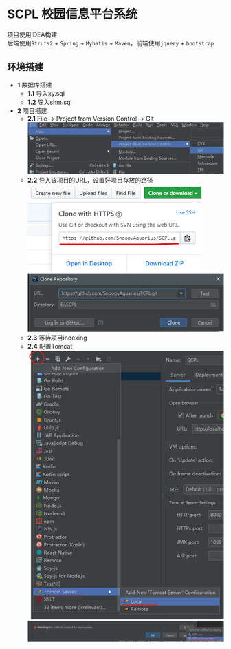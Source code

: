 # SCPL 校园信息平台系统

项目使用IDEA构建  
后端使用`Struts2` + `Spring` + `Mybatis` + `Maven`，前端使用`jquery` + `bootstrap`

## 环境搭建
- **1** 数据库搭建
    + **1.1**  导入xy.sql  
    + **1.2**  导入shm.sql
- **2** 项目搭建
    + **2.1**  File -> Project from Version Control -> Git  
    ![2.1](img/2.1.png)
    + **2.2**  导入该项目的URL，设置好项目存放的路径  
    ![2.2.1](img/2.2.1.png)  
    ![2.2.2](img/2.2.2.png)
    + **2.3**  等待项目indexing
    + **2.4**  配置Tomcat  
    ![2.4.1](img/2.4.1.png)
    ![2.4.1](img/2.4.2.png)